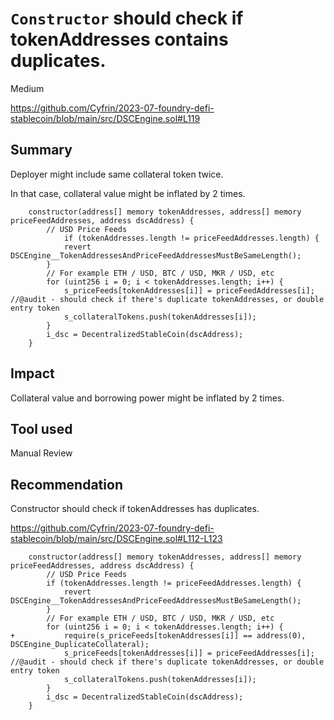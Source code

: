 # `Constructor` should check if tokenAddresses contains duplicates.

Medium

https://github.com/Cyfrin/2023-07-foundry-defi-stablecoin/blob/main/src/DSCEngine.sol#L119

## Summary 

Deployer might include same collateral token twice.

In that case, collateral value might be inflated by 2 times.

```solidity
    constructor(address[] memory tokenAddresses, address[] memory priceFeedAddresses, address dscAddress) {
        // USD Price Feeds
            if (tokenAddresses.length != priceFeedAddresses.length) {
            revert DSCEngine__TokenAddressesAndPriceFeedAddressesMustBeSameLength();
        }
        // For example ETH / USD, BTC / USD, MKR / USD, etc
        for (uint256 i = 0; i < tokenAddresses.length; i++) {
            s_priceFeeds[tokenAddresses[i]] = priceFeedAddresses[i]; //@audit - should check if there's duplicate tokenAddresses, or double entry token 
            s_collateralTokens.push(tokenAddresses[i]);
        }
        i_dsc = DecentralizedStableCoin(dscAddress);
    }
```

## Impact
Collateral value and borrowing power might be inflated by 2 times.

## Tool used
Manual Review

## Recommendation
Constructor should check if tokenAddresses has duplicates.
 
https://github.com/Cyfrin/2023-07-foundry-defi-stablecoin/blob/main/src/DSCEngine.sol#L112-L123
```solidity
    constructor(address[] memory tokenAddresses, address[] memory priceFeedAddresses, address dscAddress) {
        // USD Price Feeds
        if (tokenAddresses.length != priceFeedAddresses.length) {
            revert DSCEngine__TokenAddressesAndPriceFeedAddressesMustBeSameLength();
        }
        // For example ETH / USD, BTC / USD, MKR / USD, etc
        for (uint256 i = 0; i < tokenAddresses.length; i++) {
+           require(s_priceFeeds[tokenAddresses[i]] == address(0), DSCEngine_DuplicateCollateral);
            s_priceFeeds[tokenAddresses[i]] = priceFeedAddresses[i]; //@audit - should check if there's duplicate tokenAddresses, or double entry token 
            s_collateralTokens.push(tokenAddresses[i]);
        }
        i_dsc = DecentralizedStableCoin(dscAddress);
    }
```
